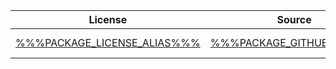 
| License | Source | &#8212;&raquo; | [Website](https://%%%PACKAGE_WEBSITE_SOURCE_URI%%%) | [npm](https://github.com/npm/cli) |
| :---: | :---: | :---: | :---: | :---: |
| [%%%PACKAGE_LICENSE_ALIAS%%%](%%%PACKAGE_LICENSE_URL%%%) | [%%%PACKAGE_GITHUB_URI%%%](https://%%%PACKAGE_GITHUB_URI%%%) | [![CircleCI](https://circleci.com/gh/%%%PACKAGE_CIRCLECI_NAMESPACE%%%.svg?style=svg)](https://circleci.com/gh/%%%PACKAGE_CIRCLECI_NAMESPACE%%%) | [%%%PACKAGE_WEBSITE_URI%%%](https://%%%PACKAGE_WEBSITE_URI%%%) | [%%%PACKAGE_NPM_PACKAGE_NAME%%%](%%%PACKAGE_NPM_PACKAGE_URL%%%)
